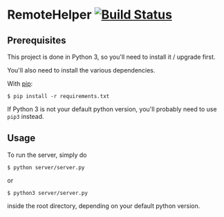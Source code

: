 # RemoteHelper [![Build Status](https://travis-ci.org/RemoteHelper/server.svg)](https://travis-ci.org/RemoteHelper/server)

## Prerequisites

This project is done in Python 3, so you'll need to install it / upgrade first.

You'll also need to install the various dependencies.

With [pip](https://github.com/pypa/pip):

```
$ pip install -r requirements.txt
```

If Python 3 is not your default python version, you'll probably need to use `pip3` instead.

## Usage

To run the server, simply do

```
$ python server/server.py
```

or

```
$ python3 server/server.py
```

inside the root directory, depending on your default python version.


